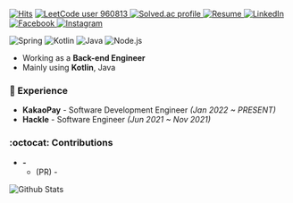 [![Hits](https://hits.seeyoufarm.com/api/count/incr/badge.svg?url=https%3A%2F%2Fgithub.com%2F960813)](https://hits.seeyoufarm.com)
<a href="https://leetcode.com/960813/" target="_blank">
![LeetCode user 960813](https://img.shields.io/badge/dynamic/json?style=flat-square&labelColor=black&color=%23ffa116&label=Solved&query=solvedOverTotal&url=https%3A%2F%2Fleetcode-badge.vercel.app%2Fapi%2Fusers%2F960813&logo=leetcode&logoColor=yellow)
</a>
<a href="https://solved.ac/ssun" target="_blank">
![Solved.ac profile](http://mazassumnida.wtf/api/mini/generate_badge?boj=ssun)
</a>
<a href="https://bit.ly/jinssssun-notion" target="_blank">
![Resume](https://img.shields.io/badge/Resume-Notion-orange?style=flat-square)
</a>
<a href="https://www.linkedin.com/in/jinssssun" target="_blank">
![LinkedIn](https://img.shields.io/badge/-LinkedIn-0077b5?style=flat-square&logo=linkedin&logoColor=white&link=https://www.linkedin.com/in/jinssssun)
</a>
<a href="https://www.facebook.com/jin.ssssun" target="_blank">
![Facebook](https://img.shields.io/badge/-Facebook-1877f2?style=flat-square&logo=facebook&logoColor=white&link=https://www.facebook.com/jin.ssssun)
</a>
<a href="https://www.instagram.com/jin__ssssun" target="_blank">
![Instagram](https://img.shields.io/badge/-Instagram-e4405f?style=flat-square&logo=instagram&logoColor=white&link=https://www.instagram.com/jin__ssssun)
</a>

![Spring](https://img.shields.io/badge/-Spring-6DB33F?style=for-the-badge&logo=Spring&logoColor=fff)
![Kotlin](https://img.shields.io/badge/Kotlin-B75EA4?style=for-the-badge&logo=kotlin&logoColor=F6891F)
![Java](https://img.shields.io/badge/JAVA-007396?style=for-the-badge&logo=java&logoColor=fff)
![Node.js](https://img.shields.io/badge/-Node.js-339933?style=for-the-badge&logo=Node.js&logoColor=fff)


* Working as a **Back-end Engineer**
* Mainly using **Kotlin**, Java


### 💼 Experience
- **KakaoPay** - Software Development Engineer *(Jan 2022 ~ PRESENT)*
- **Hackle** - Software Engineer *(Jun 2021 ~ Nov 2021)*


### :octocat: Contributions
- **-** 
  - (PR) -

![Github Stats](https://github-readme-stats.vercel.app/api?username=960813&show_icons=true)
